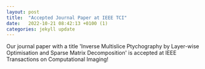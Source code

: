```yaml
---
layout: post
title:  "Accepted Journal Paper at IEEE TCI"
date:   2022-10-21 08:42:13 +0100 (1)
categories: jekyll update
---
```


Our journal paper with a title 'Inverse Multislice Ptychography by Layer-wise Optimisation and Sparse Matrix Decomposition' is accepted at IEEE Transactions on Computational Imaging!
